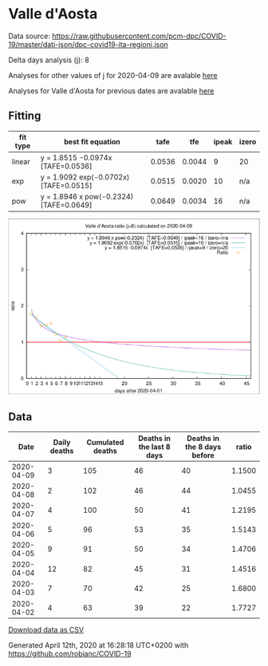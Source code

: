 # Valle d'Aosta

Data source: https://raw.githubusercontent.com/pcm-dpc/COVID-19/master/dati-json/dpc-covid19-ita-regioni.json

Delta days analysis (j): 8

Analyses for other values of j for 2020-04-09 are avalable [here](../README.md)

Analyses for Valle d'Aosta for previous dates are avalable [here](../../README.md)

## Fitting 
|fit type|best fit equation|tafe|tfe|ipeak|izero|
|-------|-----|--------|------|---|---|
|linear|y = 1.8515 -0.0974x  [TAFE=0.0536]|0.0536|0.0044|9|20|
|exp|y = 1.9092 exp(-0.0702x)  [TAFE=0.0515]|0.0515|0.0020|10|n/a|
|pow|y = 1.8946 x pow(-0.2324)  [TAFE=0.0649]|0.0649|0.0034|16|n/a|

![Plot](COVID-19_valle_d'aosta_j8_2020-04-09.png)

## Data
|Date|Daily deaths|Cumulated deaths|Deaths in the last 8 days|Deaths in the 8 days before|ratio|
|----|----------|-----------|-------|--------------------|-----|
|2020-04-09|3|105|46|40|1.1500|
|2020-04-08|2|102|46|44|1.0455|
|2020-04-07|4|100|50|41|1.2195|
|2020-04-06|5|96|53|35|1.5143|
|2020-04-05|9|91|50|34|1.4706|
|2020-04-04|12|82|45|31|1.4516|
|2020-04-03|7|70|42|25|1.6800|
|2020-04-02|4|63|39|22|1.7727|

[Download data as CSV](COVID-19_valle_d'aosta_j8_2020-04-09.csv)

Generated April 12th, 2020 at 16:28:18 UTC+0200 with https://github.com/robianc/COVID-19
